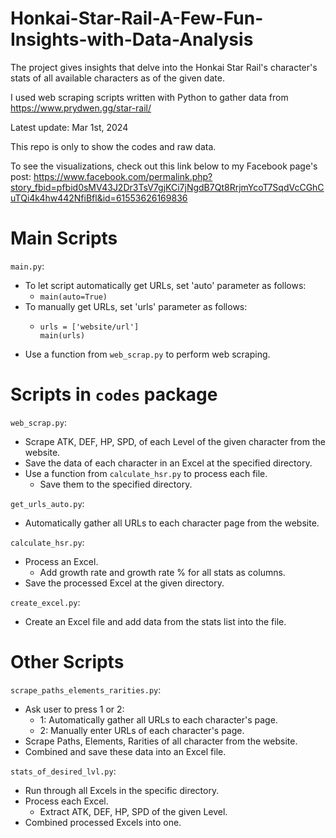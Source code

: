 # Honkai-Star-Rail-A-Few-Fun-Insights-with-Data-Analysis
The project gives insights that delve into the Honkai Star Rail's character's stats of all available characters as of the given date.

I used web scraping scripts written with Python to gather data from https://www.prydwen.gg/star-rail/

Latest update: Mar 1st, 2024

This repo is only to show the codes and raw data.

To see the visualizations, check out this link below to my Facebook page's post:
https://www.facebook.com/permalink.php?story_fbid=pfbid0sMV43J2Dr3TsV7gjKCi7jNgdB7Qt8RrjmYcoT7SqdVcCGhCuTQi4k4hw442NfiBfl&id=61553626169836

# Main Scripts

```main.py```:

- To let script automatically get URLs, set 'auto' parameter as follows:
  - ```main(auto=True)```
- To manually get URLs, set 'urls' parameter as follows:
  - ```
    urls = ['website/url']
    main(urls)
    ```
- Use a function from ```web_scrap.py``` to perform web scraping.

# Scripts in ```codes``` package
```web_scrap.py```:
- Scrape ATK, DEF, HP, SPD, of each Level of the given character from the website.
- Save the data of each character in an Excel at the specified directory.
- Use a function from ```calculate_hsr.py``` to process each file.
  - Save them to the specified directory.

```get_urls_auto.py```:

- Automatically gather all URLs to each character page from the website.

```calculate_hsr.py```:

- Process an Excel.
  - Add growth rate and growth rate % for all stats as columns.
- Save the processed Excel at the given directory.

```create_excel.py```:

- Create an Excel file and add data from the stats list into the file.

# Other Scripts
```scrape_paths_elements_rarities.py```:
- Ask user to press 1 or 2:
  - 1: Automatically gather all URLs to each character's page.
  - 2: Manually enter URLs of each character's page.
- Scrape Paths, Elements, Rarities of all character from the website.
- Combined and save these data into an Excel file.

```stats_of_desired_lvl.py```:

- Run through all Excels in the specific directory.
- Process each Excel.
  - Extract ATK, DEF, HP, SPD of the given Level.
- Combined processed Excels into one.      


